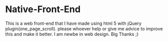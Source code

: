 # Native-Front-End
This is a web front-end that I have made using html 5 with jQuery plugin(one_page_scroll).
please whoever help or give me advice to improve this and make it better. I am newbe in web design.
Big Thanks ;)
